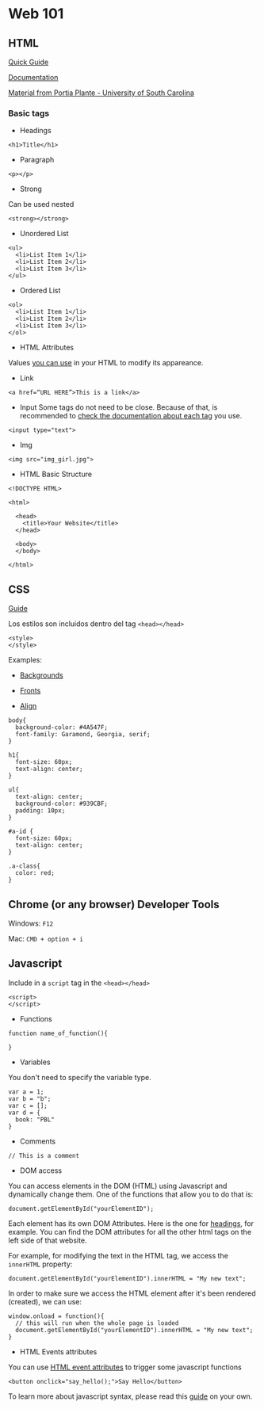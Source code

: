# Web 101

## HTML

[Quick Guide](https://www.blastmedia.com/2016/04/27/html-101/)

[Documentation](https://www.w3schools.com/html/)

[Material from Portia Plante - University of South Carolina](https://cse.sc.edu/~pplante/csce101/)

### Basic tags

- Headings

```
<h1>Title</h1>
```

- Paragraph

```
<p></p>
```

- Strong

Can be used nested

```
<strong></strong>
```

- Unordered List
```
<ul>
  <li>List Item 1</li>
  <li>List Item 2</li>
  <li>List Item 3</li>
</ul>
```
- Ordered List

```
<ol>
  <li>List Item 1</li>
  <li>List Item 2</li>
  <li>List Item 3</li>
</ol>
```

- HTML Attributes

Values [you can use](https://www.w3schools.com/tags/ref_attributes.asp) in your HTML to modify its appareance.

- Link

```
<a href=“URL HERE”>This is a link</a>
```

- Input
Some tags do not need to be close. Because of that, is recommended to [check the documentation about each tag](https://www.w3schools.com/tags/tag_input.asp) you use.

```
<input type="text">
```

- Img

```
<img src="img_girl.jpg">
```

- HTML Basic Structure
```
<!DOCTYPE HTML>

<html>

  <head>
    <title>Your Website</title>
  </head>

  <body>
  </body>

</html>
```

## CSS

[Guide](https://multimedia.journalism.berkeley.edu/tutorials/css-intro/)

Los estilos son incluidos dentro del tag `<head></head>`

```
<style>
</style>
```

Examples:

- [Backgrounds](https://www.w3schools.com/css/css_background.asp)

- [Fronts](https://www.w3schools.com/css/css_font.asp)

- [Align](https://www.w3schools.com/css/css_align.asp)


```
body{
  background-color: #4A547F;
  font-family: Garamond, Georgia, serif;
}

h1{
  font-size: 60px;
  text-align: center;
}

ul{
  text-align: center;
  background-color: #939CBF;
  padding: 10px;
}

#a-id {
  font-size: 60px;
  text-align: center;
}

.a-class{
  color: red;
}

```

## Chrome (or any browser) Developer Tools

Windows: `F12`

Mac: `CMD + option + i`

## Javascript

Include in a `script` tag in the `<head></head>`

```
<script>
</script>
```

- Functions

```
function name_of_function(){

}
```

- Variables

You don't need to specify the variable type.

```
var a = 1;
var b = "b";
var c = [];
var d = {
  book: "PBL"
}
```

- Comments

```
// This is a comment
```

- DOM access

You can access elements in the DOM (HTML) using Javascript and dynamically change them. One of the functions that allow you to do that is:

```
document.getElementById("yourElementID");
```

Each element has its own DOM Attributes. Here is the one for [headings](https://www.w3schools.com/jsref/dom_obj_heading.asp), for example. You can find the DOM attributes for all the other html tags on the left side of that website.

For example, for modifying the text in the HTML tag, we access the `innerHTML` property:

```
document.getElementById("yourElementID").innerHTML = "My new text";
```

In order to make sure we access the HTML element after it's been rendered (created), we can use:

```
window.onload = function(){
  // this will run when the whole page is loaded
  document.getElementById("yourElementID").innerHTML = "My new text";
}
```

- HTML Events attributes

You can use [HTML event attributes](https://www.w3schools.com/TAGS/ref_eventattributes.asp) to trigger some javascript functions

```
<button onclick="say_hello();">Say Hello</button>
```

To learn more about javascript syntax, please read this [guide](https://hsablonniere.github.io/markleft/prezas/javascript-101.html#1.0)
 on your own.